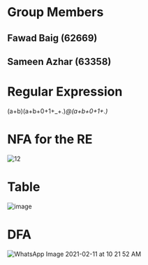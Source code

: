 # Group Members

## Fawad Baig (62669)
## Sameen Azhar (63358)

# Regular Expression

(a+b)(a+b+0+1+_+.)*@(a+b+0+1+.)*


# NFA for the RE



![12](https://user-images.githubusercontent.com/66685640/107610071-8d691100-6c62-11eb-89f5-8a7b2a9ea1ae.jpg)


# Table

![image](https://user-images.githubusercontent.com/71581109/107633432-d4b6c800-6c89-11eb-83c9-a4ecf589491a.png)

# DFA

![WhatsApp Image 2021-02-11 at 10 21 52 AM](https://user-images.githubusercontent.com/71581109/107633617-24958f00-6c8a-11eb-9392-bb45ef4c8c05.jpeg)

